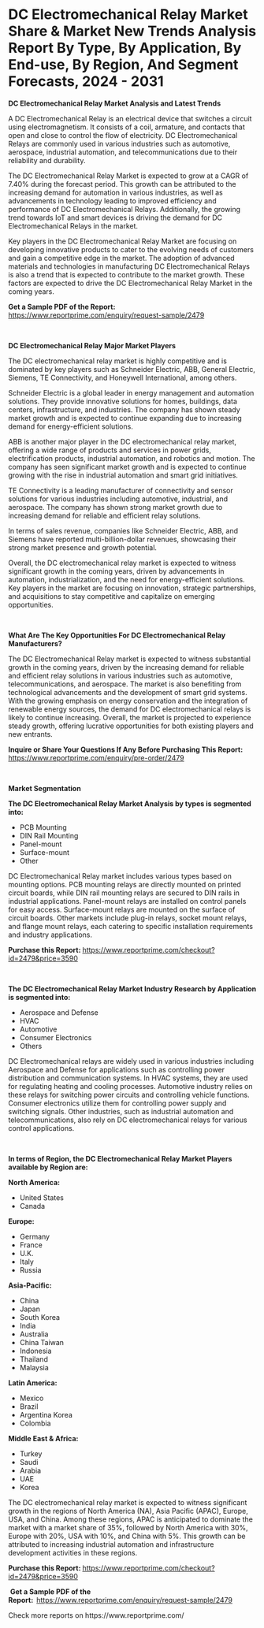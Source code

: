 <p><h1>DC Electromechanical Relay Market Share & Market New Trends Analysis Report By Type, By Application, By End-use, By Region, And Segment Forecasts, 2024 - 2031</h1></p><p><strong>DC Electromechanical Relay Market Analysis and Latest Trends</strong></p>
<p><p>A DC Electromechanical Relay is an electrical device that switches a circuit using electromagnetism. It consists of a coil, armature, and contacts that open and close to control the flow of electricity. DC Electromechanical Relays are commonly used in various industries such as automotive, aerospace, industrial automation, and telecommunications due to their reliability and durability.</p><p>The DC Electromechanical Relay Market is expected to grow at a CAGR of 7.40% during the forecast period. This growth can be attributed to the increasing demand for automation in various industries, as well as advancements in technology leading to improved efficiency and performance of DC Electromechanical Relays. Additionally, the growing trend towards IoT and smart devices is driving the demand for DC Electromechanical Relays in the market.</p><p>Key players in the DC Electromechanical Relay Market are focusing on developing innovative products to cater to the evolving needs of customers and gain a competitive edge in the market. The adoption of advanced materials and technologies in manufacturing DC Electromechanical Relays is also a trend that is expected to contribute to the market growth. These factors are expected to drive the DC Electromechanical Relay Market in the coming years.</p></p>
<p><strong>Get a Sample PDF of the Report:&nbsp;</strong> <a href="https://www.reportprime.com/enquiry/request-sample/2479">https://www.reportprime.com/enquiry/request-sample/2479</a></p>
<p>&nbsp;</p>
<p><strong>DC Electromechanical Relay Major Market Players</strong></p>
<p><p>The DC electromechanical relay market is highly competitive and is dominated by key players such as Schneider Electric, ABB, General Electric, Siemens, TE Connectivity, and Honeywell International, among others. </p><p>Schneider Electric is a global leader in energy management and automation solutions. They provide innovative solutions for homes, buildings, data centers, infrastructure, and industries. The company has shown steady market growth and is expected to continue expanding due to increasing demand for energy-efficient solutions. </p><p>ABB is another major player in the DC electromechanical relay market, offering a wide range of products and services in power grids, electrification products, industrial automation, and robotics and motion. The company has seen significant market growth and is expected to continue growing with the rise in industrial automation and smart grid initiatives. </p><p>TE Connectivity is a leading manufacturer of connectivity and sensor solutions for various industries including automotive, industrial, and aerospace. The company has shown strong market growth due to increasing demand for reliable and efficient relay solutions. </p><p>In terms of sales revenue, companies like Schneider Electric, ABB, and Siemens have reported multi-billion-dollar revenues, showcasing their strong market presence and growth potential. </p><p>Overall, the DC electromechanical relay market is expected to witness significant growth in the coming years, driven by advancements in automation, industrialization, and the need for energy-efficient solutions. Key players in the market are focusing on innovation, strategic partnerships, and acquisitions to stay competitive and capitalize on emerging opportunities.</p></p>
<p>&nbsp;</p>
<p><strong>What Are The Key Opportunities For DC Electromechanical Relay Manufacturers?</strong></p>
<p><p>The DC Electromechanical Relay market is expected to witness substantial growth in the coming years, driven by the increasing demand for reliable and efficient relay solutions in various industries such as automotive, telecommunications, and aerospace. The market is also benefiting from technological advancements and the development of smart grid systems. With the growing emphasis on energy conservation and the integration of renewable energy sources, the demand for DC electromechanical relays is likely to continue increasing. Overall, the market is projected to experience steady growth, offering lucrative opportunities for both existing players and new entrants.</p></p>
<p><strong>Inquire or Share Your Questions If Any Before Purchasing This Report:</strong> <a href="https://www.reportprime.com/enquiry/pre-order/2479">https://www.reportprime.com/enquiry/pre-order/2479</a></p>
<p>&nbsp;</p>
<p><strong>Market Segmentation</strong></p>
<p><strong>The DC Electromechanical Relay Market Analysis by types is segmented into:</strong></p>
<p><ul><li>PCB Mounting</li><li>DIN Rail Mounting</li><li>Panel-mount</li><li>Surface-mount</li><li>Other</li></ul></p>
<p><p>DC Electromechanical Relay market includes various types based on mounting options. PCB mounting relays are directly mounted on printed circuit boards, while DIN rail mounting relays are secured to DIN rails in industrial applications. Panel-mount relays are installed on control panels for easy access. Surface-mount relays are mounted on the surface of circuit boards. Other markets include plug-in relays, socket mount relays, and flange mount relays, each catering to specific installation requirements and industry applications.</p></p>
<p><strong>Purchase this Report:&nbsp;</strong><a href="https://www.reportprime.com/checkout?id=2479&price=3590">https://www.reportprime.com/checkout?id=2479&price=3590</a></p>
<p>&nbsp;</p>
<p><strong>The DC Electromechanical Relay Market Industry Research by Application is segmented into:</strong></p>
<p><ul><li>Aerospace and Defense</li><li>HVAC</li><li>Automotive</li><li>Consumer Electronics</li><li>Others</li></ul></p>
<p><p>DC Electromechanical relays are widely used in various industries including Aerospace and Defense for applications such as controlling power distribution and communication systems. In HVAC systems, they are used for regulating heating and cooling processes. Automotive industry relies on these relays for switching power circuits and controlling vehicle functions. Consumer electronics utilize them for controlling power supply and switching signals. Other industries, such as industrial automation and telecommunications, also rely on DC electromechanical relays for various control applications.</p></p>
<p>&nbsp;</p>
<p><strong>In terms of Region, the DC Electromechanical Relay Market Players available by Region are:</strong></p>
<p>
    <p> <strong> North America: </strong>
        <ul>
            <li>United States</li>
            <li>Canada</li>
        </ul>
        </p> 
    <p> <strong> Europe: </strong>
        <ul>
            <li>Germany</li>
            <li>France</li>
            <li>U.K.</li>
            <li>Italy</li>
            <li>Russia</li>
        </ul>
        </p> 
    <p> <strong> Asia-Pacific: </strong>
        <ul>
            <li>China</li>
            <li>Japan</li>
            <li>South Korea</li>
            <li>India</li>
            <li>Australia</li>
            <li>China Taiwan</li>
            <li>Indonesia</li>
            <li>Thailand</li>
            <li>Malaysia</li>
        </ul>
        </p> 
    <p> <strong> Latin America: </strong>
        <ul>
            <li>Mexico</li>
            <li>Brazil</li>
            <li>Argentina Korea</li>
            <li>Colombia</li>
        </ul>
        </p> 
    <p> <strong> Middle East & Africa: </strong>
        <ul>
            <li>Turkey</li>
            <li>Saudi</li>
            <li>Arabia</li>
            <li>UAE</li>
            <li>Korea</li>
        </ul>
    </p>
    </p>
<p><p>The DC electromechanical relay market is expected to witness significant growth in the regions of North America (NA), Asia Pacific (APAC), Europe, USA, and China. Among these regions, APAC is anticipated to dominate the market with a market share of 35%, followed by North America with 30%, Europe with 20%, USA with 10%, and China with 5%. This growth can be attributed to increasing industrial automation and infrastructure development activities in these regions.</p></p>
<p><strong>Purchase this Report: </strong><a href="https://www.reportprime.com/checkout?id=2479&price=3590">https://www.reportprime.com/checkout?id=2479&price=3590</a></p>
<p>&nbsp;<strong>Get a Sample PDF of the Report:&nbsp;&nbsp;</strong><a href="https://www.reportprime.com/enquiry/request-sample/2479">https://www.reportprime.com/enquiry/request-sample/2479</a></p>
<p><strong></strong></p>
<p>Check more reports on https://www.reportprime.com/</p>